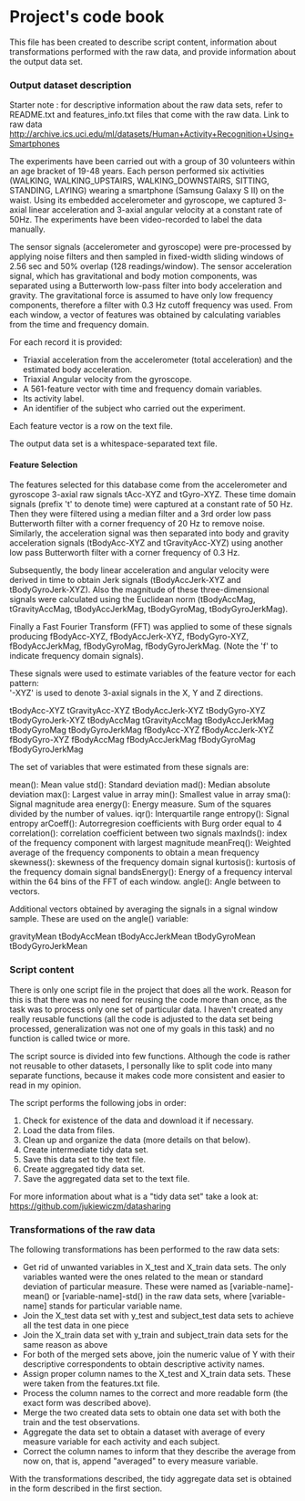 Project's code book
===========

This file has been created to describe script content, information about transformations performed with the raw data,
and provide information about the output data set.

### Output dataset description

Starter note : for descriptive information about the raw data sets, refer to README.txt and features_info.txt
files that come with the raw data. 
Link to raw data http://archive.ics.uci.edu/ml/datasets/Human+Activity+Recognition+Using+Smartphones

The experiments have been carried out with a group of 30 volunteers within an age bracket of 19-48 years. Each person performed six activities 
(WALKING, WALKING_UPSTAIRS, WALKING_DOWNSTAIRS, SITTING, STANDING, LAYING) wearing a smartphone (Samsung Galaxy S II) on the waist. Using its 
embedded accelerometer and gyroscope, we captured 3-axial linear acceleration and 3-axial angular velocity at a constant rate of 50Hz. The 
experiments have been video-recorded to label the data manually.

The sensor signals (accelerometer and gyroscope) were pre-processed by applying noise filters and then sampled in fixed-width sliding windows 
of 2.56 sec and 50% overlap (128 readings/window). The sensor acceleration signal, which has gravitational and body motion components, was separated 
using a Butterworth low-pass filter into body acceleration and gravity. The gravitational force is assumed to have only low frequency components, 
therefore a filter with 0.3 Hz cutoff frequency was used. From each window, a vector of features was obtained by calculating variables from the time 
and frequency domain.

For each record it is provided:

* Triaxial acceleration from the accelerometer (total acceleration) and the estimated body acceleration.
* Triaxial Angular velocity from the gyroscope. 
* A 561-feature vector with time and frequency domain variables. 
* Its activity label. 
* An identifier of the subject who carried out the experiment.

Each feature vector is a row on the text file.

The output data set is a whitespace-separated text file.

#### Feature Selection 

The features selected for this database come from the accelerometer and gyroscope 3-axial raw signals tAcc-XYZ and tGyro-XYZ. These time domain signals (prefix 't' to denote time) were captured at a constant rate of 50 Hz. Then they were filtered using a median filter and a 3rd order low pass Butterworth filter with a corner frequency of 20 Hz to remove noise. Similarly, the acceleration signal was then separated into body and gravity acceleration signals (tBodyAcc-XYZ and tGravityAcc-XYZ) using another low pass Butterworth filter with a corner frequency of 0.3 Hz. 

Subsequently, the body linear acceleration and angular velocity were derived in time to obtain Jerk signals (tBodyAccJerk-XYZ and tBodyGyroJerk-XYZ). Also the magnitude of these three-dimensional signals were calculated using the Euclidean norm (tBodyAccMag, tGravityAccMag, tBodyAccJerkMag, tBodyGyroMag, tBodyGyroJerkMag). 

Finally a Fast Fourier Transform (FFT) was applied to some of these signals producing fBodyAcc-XYZ, fBodyAccJerk-XYZ, fBodyGyro-XYZ, fBodyAccJerkMag, fBodyGyroMag, fBodyGyroJerkMag. (Note the 'f' to indicate frequency domain signals). 

These signals were used to estimate variables of the feature vector for each pattern:  
'-XYZ' is used to denote 3-axial signals in the X, Y and Z directions.

tBodyAcc-XYZ
tGravityAcc-XYZ
tBodyAccJerk-XYZ
tBodyGyro-XYZ
tBodyGyroJerk-XYZ
tBodyAccMag
tGravityAccMag
tBodyAccJerkMag
tBodyGyroMag
tBodyGyroJerkMag
fBodyAcc-XYZ
fBodyAccJerk-XYZ
fBodyGyro-XYZ
fBodyAccMag
fBodyAccJerkMag
fBodyGyroMag
fBodyGyroJerkMag

The set of variables that were estimated from these signals are: 

mean(): Mean value
std(): Standard deviation
mad(): Median absolute deviation 
max(): Largest value in array
min(): Smallest value in array
sma(): Signal magnitude area
energy(): Energy measure. Sum of the squares divided by the number of values. 
iqr(): Interquartile range 
entropy(): Signal entropy
arCoeff(): Autorregresion coefficients with Burg order equal to 4
correlation(): correlation coefficient between two signals
maxInds(): index of the frequency component with largest magnitude
meanFreq(): Weighted average of the frequency components to obtain a mean frequency
skewness(): skewness of the frequency domain signal 
kurtosis(): kurtosis of the frequency domain signal 
bandsEnergy(): Energy of a frequency interval within the 64 bins of the FFT of each window.
angle(): Angle between to vectors.

Additional vectors obtained by averaging the signals in a signal window sample. These are used on the angle() variable:

gravityMean
tBodyAccMean
tBodyAccJerkMean
tBodyGyroMean
tBodyGyroJerkMean

### Script content

There is only one script file in the project that does all the work. Reason for this is that there 
was no need for reusing the code more than once, as the task was to process only one set of
particular data. I haven't created any really reusable functions (all the code is adjusted to the
data set being processed, generalization was not one of my goals in this task) and no function is called
twice or more.

The script source is divided into few functions. Although the code is rather not reusable to other
datasets, I personally like to split code into many separate functions, because it makes code more
consistent and easier to read in my opinion.

The script performs the following jobs in order:
1. Check for existence of the data and download it if necessary.
2. Load the data from files.
3. Clean up and organize the data (more details on that below).
4. Create intermediate tidy data set.
5. Save this data set to the text file.
6. Create aggregated tidy data set.
7. Save the aggregated data set to the text file.

For more information about what is a "tidy data set" take a look at:
https://github.com/jukiewiczm/datasharing

### Transformations of the raw data

The following transformations has been performed to the raw data sets:
* Get rid of unwanted variables in X_test and X_train data sets. The only variables wanted were the ones
related to the mean or standard deviation of particular measure. These were named as [variable-name]-mean()
or [variable-name]-std() in the raw data sets, where [variable-name] stands for particular variable name.
* Join the X_test data set with y_test and subject_test data sets to achieve all the test data in one piece
* Join the X_train data set with y_train and subject_train data sets for the same reason as above
* For both of the merged sets above, join the numeric value of Y with their descriptive correspondents
to obtain descriptive activity names.
* Assign proper column names to the X_test and X_train data sets. These were taken from the features.txt file.
* Process the column names to the correct and more readable form (the exact form was described above).
* Merge the two created data sets to obtain one data set with both the train and the test observations.
* Aggregate the data set to obtain a dataset with average of every measure variable for each activity and each subject.
* Correct the column names to inform that they describe the average from now on, that is, append "averaged" to every
measure variable.

With the transformations described, the tidy aggregate data set is obtained in the form described in the first section.
